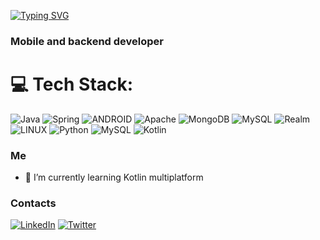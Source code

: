[![Typing SVG](https://readme-typing-svg.demolab.com/?lines=Hello,+👋+I+am+Adoyo+Clifford)](https://git.io/typing-svg)
<h3 align="left">Mobile and backend developer</h3>


# 💻 Tech Stack:
![Java](https://img.shields.io/badge/java-%23ED8B00.svg?style=plastic&logo=java&logoColor=white) ![Spring](https://img.shields.io/badge/spring-%236DB33F.svg?style=plastic&logo=spring&logoColor=white) ![ANDROID](https://img.shields.io/badge/android-%2320232a.svg?style=plastic&logo=android&logoColor=%a4c639) ![Apache](https://img.shields.io/badge/apache-%23D42029.svg?style=plastic&logo=apache&logoColor=white) ![MongoDB](https://img.shields.io/badge/MongoDB-%234ea94b.svg?style=plastic&logo=mongodb&logoColor=white) ![MySQL](https://img.shields.io/badge/mysql-%2300f.svg?style=plastic&logo=mysql&logoColor=white) ![Realm](https://img.shields.io/badge/Realm-39477F?style=plastic&logo=realm&logoColor=white) ![LINUX](https://img.shields.io/badge/Linux-FCC624?style=plastic&logo=linux&logoColor=black) ![Python](https://img.shields.io/badge/python-3670A0?style=plastic&logo=python&logoColor=ffdd54) ![MySQL](https://img.shields.io/badge/mysql-%2300f.svg?style=plastic&logo=mysql&logoColor=white) ![Kotlin](https://img.shields.io/badge/kotlin-%230095D5.svg?style=plastic&logo=kotlin&logoColor=white)

### Me
- 🌱 I’m currently learning Kotlin multiplatform

### Contacts
[![LinkedIn](https://img.shields.io/badge/LinkedIn-%230077B5.svg?style=plastic&logo=linkedin&logoColor=white)](https://www.linkedin.com/in/clifford-adoyo-5b4625210/)
[![Twitter](https://img.shields.io/badge/Twitter-%231DA1F2.svg?style=plastic&logo=Twitter&logoColor=white)](https://twitter.com/omollo004)
 
